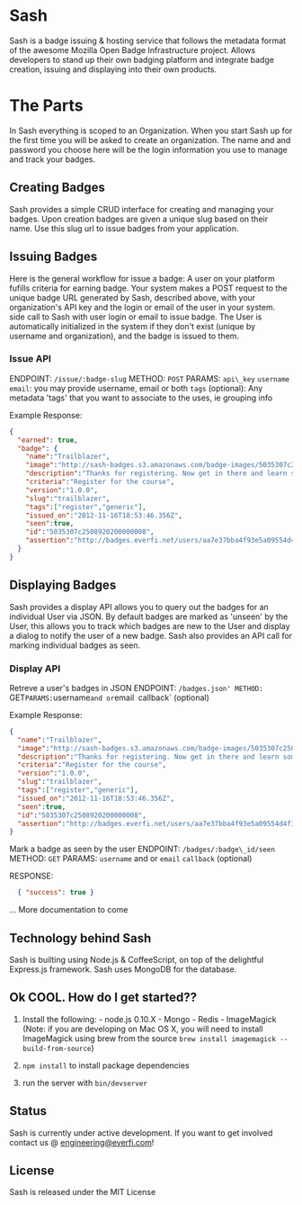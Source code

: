 Sash
============

  Sash is a badge issuing & hosting service that follows the metadata format of
  the awesome Mozilla Open Badge Infrastructure project. Allows developers to
  stand up their own badging platform and integrate badge creation, issuing and
  displaying into their own products.

# The Parts

  In Sash everything is scoped to an Organization. When you start Sash up
  for the first time you will be asked to create an organization. The name and
  and password you choose here will be the login information you use to manage
  and track your badges.

## Creating Badges

  Sash provides a simple CRUD interface for creating and managing your badges.
  Upon creation badges are given a unique slug based on their name. Use this
  slug url to issue badges from your application.

## Issuing Badges

  Here is the general workflow for issue a badge:
  A user on your platform fufills criteria for earning badge. Your system makes a 
  POST request to the unique badge URL generated by Sash, described above, with 
  your organization's API key and the login or email of the user in your system. 
  side call to Sash with user login or email to issue badge.
  The User is automatically initialized in the system if they don't exist (unique by 
  username and organization), and the badge is issued to them.

### Issue API

ENDPOINT: `/issue/:badge-slug`
METHOD: `POST`
PARAMS:
  `api\_key`
  `username`
  `email`: you may provide username, email or both
  `tags` (optional): Any metadata 'tags' that you want to associate to the uses, ie grouping
info

Example Response:
```json
{
  "earned": true,
  "badge": {
    "name":"Trailblazer",
    "image":"http://sash-badges.s3.amazonaws.com/badge-images/5035307c2508920200000008-original.png",
    "description":"Thanks for registering. Now get in there and learn something!",
    "criteria":"Register for the course",
    "version":"1.0.0",
    "slug":"trailblazer",
    "tags":["register","generic"],
    "issued_on":"2012-11-16T18:53:46.356Z",
    "seen":true,
    "id":"5035307c2508920200000008",
    "assertion":"http://badges.everfi.net/users/aa7e37bba4f93e5a09554d4f3c0d0ae9424dda4027061b87cbb2c1bbf5b0f660/badges/trailblazer"
  }
}
```


## Displaying Badges

  Sash provides a display API allows you to query out the badges for an individual
  User via JSON. By default badges are marked as 'unseen' by the User, this allows
  you to track which badges are new to the User and display a dialog to notify 
  the user of a new badge. Sash also provides an API call for marking
  individual badges as seen.

### Display API

Retreve a user's badges in JSON
ENDPOINT: `/badges.json'
METHOD: `GET`
PARAMS:
  `username` and or `email`
  `callback` (optional)

Example Response:
```json
{
  "name":"Trailblazer",
  "image":"http://sash-badges.s3.amazonaws.com/badge-images/5035307c2508920200000008-original.png",
  "description":"Thanks for registering. Now get in there and learn something!",
  "criteria":"Register for the course",
  "version":"1.0.0",
  "slug":"trailblazer",
  "tags":["register","generic"],
  "issued_on":"2012-11-16T18:53:46.356Z",
  "seen":true,
  "id":"5035307c2508920200000008",
  "assertion":"http://badges.everfi.net/users/aa7e37bba4f93e5a09554d4f3c0d0ae9424dda4027061b87cbb2c1bbf5b0f660/badges/trailblazer"
}
```

Mark a badge as seen by the user
ENDPOINT: `/badges/:badge\_id/seen`
METHOD: `GET`
PARAMS:
  `username` and or `email`
  `callback` (optional)

RESPONSE:
```json
  { "success": true }
```

... More documentation to come

## Technology behind Sash

  Sash is builting using Node.js & CoffeeScript, on top of the delightful Express.js framework. 
  Sash uses MongoDB for the database.

## Ok COOL. How do I get started??
  1. Install the following:
    - node.js 0.10.X
    - Mongo
    - Redis
    - ImageMagick (Note: if you are developing on Mac OS X, you will need to install ImageMagick using brew from the source `brew install imagemagick --build-from-source`)

  2. `npm install` to install package dependencies

  3. run the server with `bin/devserver`

## Status

  Sash is currently under active development. If you want to get involved contact us @ engineering@everfi.com!

## License

  Sash is released under the MIT License
